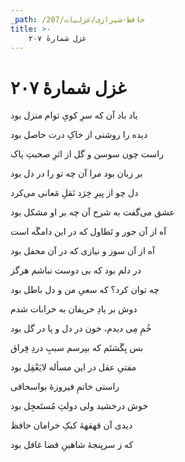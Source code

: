 ```yaml
---
_path: /حافظ-شیرازی/غزلیات/207
title: >-
    غزل شمارهٔ ۲۰۷
---
```

# غزل شمارهٔ ۲۰۷

<div class="b" id="bn1"><div class="m1"><p>یاد باد آن که سرِ کویِ توام منزل بود</p></div>
<div class="m2"><p>دیده را روشنی از خاکِ درت حاصل بود</p></div></div>
<div class="b" id="bn2"><div class="m1"><p>راست چون سوسن و گل از اثرِ صحبتِ پاک</p></div>
<div class="m2"><p>بر زبان بود مرا آن چه تو را در دل بود</p></div></div>
<div class="b" id="bn3"><div class="m1"><p>دل چو از پیرِ خِرَد نَقلِ مَعانی می‌کرد</p></div>
<div class="m2"><p>عشق می‌گفت به شرح آن چه بر او مشکل بود</p></div></div>
<div class="b" id="bn4"><div class="m1"><p>آه از آن جور و تَطاول که در این دامگَه است</p></div>
<div class="m2"><p>آه از آن سوز و نیازی که در آن محفل بود</p></div></div>
<div class="b" id="bn5"><div class="m1"><p>در دلم بود که بی دوست نباشم هرگز</p></div>
<div class="m2"><p>چه توان کرد؟ که سعیِ من و دل باطل بود</p></div></div>
<div class="b" id="bn6"><div class="m1"><p>دوش بر یادِ حریفان به خرابات شدم</p></div>
<div class="m2"><p>خُمِ مِی دیدم، خون در دل و پا در گل بود</p></div></div>
<div class="b" id="bn7"><div class="m1"><p>بس بِگَشتَم که بپرسم سببِ دردِ فِراق</p></div>
<div class="m2"><p>مفتیِ عقل در این مسأله لایَعْقِل بود</p></div></div>
<div class="b" id="bn8"><div class="m1"><p>راستی خاتمِ فیروزهٔ بواسحاقی</p></div>
<div class="m2"><p>خوش درخشید ولی دولتِ مُستَعجِل بود</p></div></div>
<div class="b" id="bn9"><div class="m1"><p>دیدی آن قهقههٔ کبکِ خرامان حافظ</p></div>
<div class="m2"><p>که ز سرپنجهٔ شاهینِ قضا غافل بود</p></div></div>
